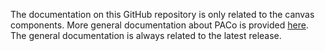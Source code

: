 The documentation on this GitHub repository is only related to the canvas components. More general documentation about PACo is provided [here](https://www.formsandflows.nl/redirects/paco-github-documentation). The general documentation is always related to the latest release.
